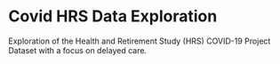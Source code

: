 # Covid HRS Data Exploration
Exploration of the Health and Retirement Study (HRS) COVID-19 Project Dataset with a focus on delayed care.
